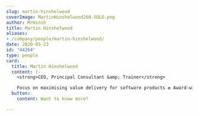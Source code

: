 ```yaml
---
slug: martin-hinshelwood
coverImage: MartinHinshelwood260-SOLO.png
author: MrHinsh
title: Martin Hinshelwood
aliases:
- /company/people/martin-hinshelwood/
date: 2020-05-23
id: "44264"
type: people
card:
  title: Martin Hinshelwood
  content: |-
    <strong>CEO, Principal Consultant &amp; Trainer</strong>

    Focus on maximising value delivery for software products ✪ Award-winning Tech Leader, Author, &amp; Speaker with 20+ yrs in DevOps, Lean, Agile ✪ EBMgt &amp; HDD Champion ✪ Exec Tech Advisor ✪ Scrum (PST) &amp; Kanban (PKT) Trainer
  button:
    content: Want to know more?

---
```









